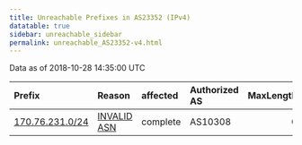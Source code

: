 ```yaml
---
title: Unreachable Prefixes in AS23352 (IPv4)
datatable: true
sidebar: unreachable_sidebar
permalink: unreachable_AS23352-v4.html
---
```


Data as of 2018-10-28 14:35:00 UTC


<div class="datatable-begin"></div>

| Prefix                                                   | Reason                                                                                                 | affected   | Authorized AS   |   MaxLength | Anchor                           |   unreachable /24s |
|:---------------------------------------------------------|:-------------------------------------------------------------------------------------------------------|:-----------|:----------------|------------:|:---------------------------------|-------------------:|
| [170.76.231.0/24](https://stat.ripe.net/170.76.231.0/24) | [INVALID ASN](https://rpki-validator.ripe.net/announcement-preview?asn=AS23352&prefix=170.76.231.0/24) | complete   | AS10308         |           0 | [ARIN](unreachable_ARIN-v4.html) |                  1 |

<div class="datatable-end"></div>
